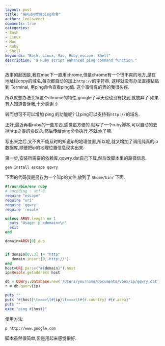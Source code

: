 ```yaml
---
layout: post
title: "用Ruby增强ping命令"
author: leolovenet
comments: true
categories: 
- Bash
- Linux
- Mac
- Ruby
- Shell
keywords: "Bash, Linux, Mac, Ruby,escape, Shell"
description: "a Ruby script enhanced ping command function."
---
```


故事的起因是,我在mac下一直用chrome,但是chrome有一个很不爽的地方,是在地址栏copy的域名,每次都自动的加上`http://`的字符串, 这样就没有办法直接粘贴到 Terminal, 用ping命令查看ping值. 这个事情真的弄的我很头疼.

所以就想办法关掉这个chrome的特性,google了半天也也没有找到,就放弃了.如果有人知道告诉我,十分感谢 :)

转而想可不可以增加 ping 的功能呢? 让ping可以支持有`http://`的域名.

正好,最近再看ruby的一些东西,感觉蛮方便的.就写了一个ruby脚本,可以自动的去掉http之类的协议头,然后传给ping命令执行.不就ok了嘛.

写出来之后,又不爽不能及时的知道ip的地理位置,所以呢,就又增加了调用纯真的ip数据库,顺便把ip的地理位置信息现实出来.

第一步,安装所需要的依赖库,qqwry.dat自己下载,然后改脚本里的路径信息.

``` 
gem install escape qqwry
```
下面的代码我是另存为一个叫p的文件,放到了 `$home/bin/` 下面.
``` ruby
#!/usr/bin/env ruby
# encoding : utf-8
require "escape"
require "uri"
require 'qqwry'
require 'resolv'

unless ARGV.length == 1
  puts "Usage: p <domain>\n"
  exit
end

domain=ARGV[0].dup


if domain[0..3] != "http"
   domain.insert(0,'http://')
end
host=URI.parse("#{domain}").host
ip=Resolv.getaddress host

db = QQWry::Database.new('/Users/yourname/Documents/vbox/ip/qqwry.dat')
r = db.query(ip)

puts ""
puts "#{host}\t===>\t#{ip}\t===>\t#{r.country} #{r.area}"
puts ""
exec "ping #{host}"
```


使用方法:
```
p http://www.google.com 
```
脚本虽然很简单,但是用起来感觉很好.
